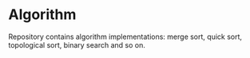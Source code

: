 # Algorithm

Repository contains algorithm implementations: merge sort, quick sort, topological sort, binary search and so on.
